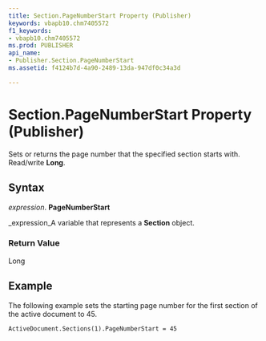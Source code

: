```yaml
---
title: Section.PageNumberStart Property (Publisher)
keywords: vbapb10.chm7405572
f1_keywords:
- vbapb10.chm7405572
ms.prod: PUBLISHER
api_name:
- Publisher.Section.PageNumberStart
ms.assetid: f4124b7d-4a90-2489-13da-947df0c34a3d

---
```



# Section.PageNumberStart Property (Publisher)

Sets or returns the page number that the specified section starts with. Read/write  **Long**.


## Syntax

 _expression_. **PageNumberStart**

 _expression_A variable that represents a  **Section** object.


### Return Value

Long


## Example

The following example sets the starting page number for the first section of the active document to 45.


```vb
ActiveDocument.Sections(1).PageNumberStart = 45 

```


